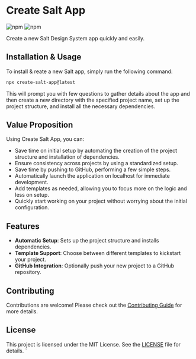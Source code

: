 # Create Salt App

![npm](https://img.shields.io/npm/v/create-salt-app?style=flat-square) ![npm](https://img.shields.io/npm/dt/create-salt-app?style=flat-square)

Create a new Salt Design System app quickly and easily.

## Installation & Usage

To install & reate a new Salt app, simply run the following command:

```bash
npx create-salt-app@latest
```
This will prompt you with few questions to gather details about the app and then create a new directory with the specified project name, set up the project structure, and install all the necessary dependencies.

## Value Proposition

Using Create Salt App, you can:
- Save time on initial setup by automating the creation of the project structure and installation of dependencies.
- Ensure consistency across projects by using a standardized setup.
- Save time by pushing to GitHub, performing a few simple steps.
- Automatically launch the application on localhost for immediate development.
- Add templates as needed, allowing you to focus more on the logic and less on setup.
- Quickly start working on your project without worrying about the initial configuration.

## Features

- **Automatic Setup**: Sets up the project structure and installs dependencies.
- **Template Support**: Choose between different templates to kickstart your project.
- **GitHub Integration**: Optionally push your new project to a GitHub repository.

## Contributing

Contributions are welcome! Please check out the [Contributing Guide](CONTRIBUTING.md) for more details.

## License

This project is licensed under the MIT License. See the [LICENSE](LICENSE) file for details.
`
